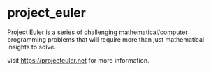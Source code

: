 # project_euler

Project Euler is a series of challenging mathematical/computer programming problems that will require more than just mathematical insights to solve.

visit https://projecteuler.net for more information.  

